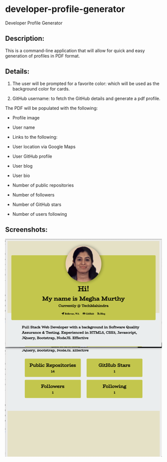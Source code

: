 # developer-profile-generator
Developer Profile Generator

## Description:

This is a command-line application that will allow for quick and easy generation of profiles in PDF format.

## Details:

1.   The user will be prompted for a favorite color: which will be used as the background color for cards.

2.    GitHub username: to fetch the GitHub details and generate a pdf profile.

The PDF will be populated with the following:

- Profile image

- User name

- Links to the following:

- User location via Google Maps

- User GitHub profile

- User blog

- User bio

- Number of public repositories

- Number of followers

- Number of GitHub stars

- Number of users following


## Screenshots:

![ ](pdf1.png)
![ ](pdf2.png)
